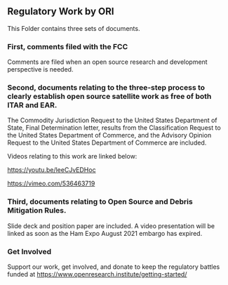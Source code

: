 ## Regulatory Work by ORI

This Folder contains three sets of documents. 

### First, comments filed with the FCC

Comments are filed when an open source research and development perspective is needed. 

### Second, documents relating to the three-step process to clearly establish open source satellite work as free of both ITAR and EAR. 

The Commodity Jurisdiction Request to the United States Department of State, Final Determination letter, results from the Classification Request to the United States Department of Commerce, and the Advisory Opinion Request to the United States Department of Commerce are included. 

Videos relating to this work are linked below:

https://youtu.be/leeCJvEDHoc

https://vimeo.com/536463719

### Third, documents relating to Open Source and Debris Mitigation Rules. 

Slide deck and position paper are included. A video presentation will be linked as soon as the Ham Expo August 2021 embargo has expired. 

### Get Involved

Support our work, get involved, and donate to keep the regulatory battles funded at https://www.openresearch.institute/getting-started/

